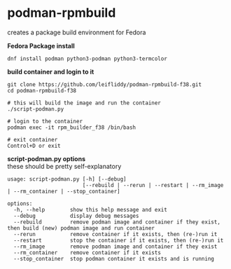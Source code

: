# podman-rpmbuild
creates a package build environment for Fedora

**Fedora Package install**  
```
dnf install podman python3-podman python3-termcolor
```

**build container and login to it**  
```
git clone https://github.com/leifliddy/podman-rpmbuild-f38.git
cd podman-rpmbuild-f38  

# this will build the image and run the container   
./script-podman.py

# login to the container 
podman exec -it rpm_builder_f38 /bin/bash

# exit container
Control+D or exit
```

**script-podman.py options**  
these should be pretty self-explanatory
```
usage: script-podman.py [-h] [--debug]
                        [--rebuild | --rerun | --restart | --rm_image | --rm_container | --stop_container]

options:
  -h, --help        show this help message and exit
  --debug           display debug messages
  --rebuild         remove podman image and container if they exist, then build (new) podman image and run container
  --rerun           remove container if it exists, then (re-)run it
  --restart         stop the container if it exists, then (re-)run it
  --rm_image        remove podman image and container if they exist
  --rm_container    remove container if it exists
  --stop_container  stop podman container it exists and is running
```
